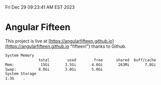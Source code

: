 Fri Dec 29 09:23:41 AM EST 2023

# Angular Fifteen


This project is live at [https://angularfifteen.github.io](https://angularfifteen.github.io "fifteen!") thanks to Github.

```bash
System Memory
               total        used        free      shared  buff/cache   available
Mem:            15Gi       3.5Gi       4.6Gi       263Mi       7.8Gi        11Gi
Swap:          8.0Gi       3.0Gi       5.0Gi
System Storage
1.3G	.
